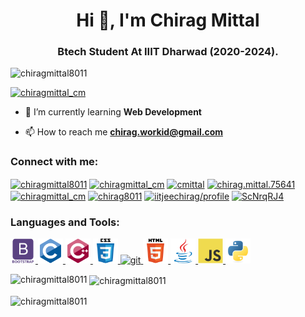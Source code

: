 <h1 align="center">Hi 👋, I'm Chirag Mittal</h1>
<h3 align="center">Btech Student At IIIT Dharwad (2020-2024).</h3>

<p align="left"> <img src="https://komarev.com/ghpvc/?username=chiragmittal8011&label=Profile%20views&color=0e75b6&style=flat" alt="chiragmittal8011" /> </p>

<p align="left"> <a href="https://twitter.com/chiragmittal_cm" target="blank"><img src="https://img.shields.io/twitter/follow/chiragmittal_cm?logo=twitter&style=for-the-badge" alt="chiragmittal_cm" /></a> </p>

- 🌱 I’m currently learning **Web Development**

- 📫 How to reach me **chirag.workid@gmail.com**

<h3 align="left">Connect with me:</h3>
<p align="left">
<a href="https://codepen.io/chiragmittal8011" target="blank"><img align="center" src="https://raw.githubusercontent.com/rahuldkjain/github-profile-readme-generator/master/src/images/icons/Social/codepen.svg" alt="chiragmittal8011" height="30" width="40" /></a>
<a href="https://twitter.com/chiragmittal_cm" target="blank"><img align="center" src="https://raw.githubusercontent.com/rahuldkjain/github-profile-readme-generator/master/src/images/icons/Social/twitter.svg" alt="chiragmittal_cm" height="30" width="40" /></a>
<a href="https://linkedin.com/in/cmittal" target="blank"><img align="center" src="https://raw.githubusercontent.com/rahuldkjain/github-profile-readme-generator/master/src/images/icons/Social/linked-in-alt.svg" alt="cmittal" height="30" width="40" /></a>
<a href="https://fb.com/chirag.mittal.75641" target="blank"><img align="center" src="https://raw.githubusercontent.com/rahuldkjain/github-profile-readme-generator/master/src/images/icons/Social/facebook.svg" alt="chirag.mittal.75641" height="30" width="40" /></a>
<a href="https://instagram.com/chiragmittal_cm" target="blank"><img align="center" src="https://raw.githubusercontent.com/rahuldkjain/github-profile-readme-generator/master/src/images/icons/Social/instagram.svg" alt="chiragmittal_cm" height="30" width="40" /></a>
<a href="https://www.codechef.com/users/chirag8011" target="blank"><img align="center" src="https://cdn.jsdelivr.net/npm/simple-icons@3.1.0/icons/codechef.svg" alt="chirag8011" height="30" width="40" /></a>
<a href="https://auth.geeksforgeeks.org/user/iitjeechirag/profile" target="blank"><img align="center" src="https://raw.githubusercontent.com/rahuldkjain/github-profile-readme-generator/master/src/images/icons/Social/geeks-for-geeks.svg" alt="iitjeechirag/profile" height="30" width="40" /></a>
<a href="https://discord.gg/ScNrqRJ4" target="blank"><img align="center" src="https://raw.githubusercontent.com/rahuldkjain/github-profile-readme-generator/master/src/images/icons/Social/discord.svg" alt="ScNrqRJ4" height="30" width="40" /></a>
</p>

<h3 align="left">Languages and Tools:</h3>
<p align="left"> <a href="https://getbootstrap.com" target="_blank"> <img src="https://raw.githubusercontent.com/devicons/devicon/master/icons/bootstrap/bootstrap-plain-wordmark.svg" alt="bootstrap" width="40" height="40"/> </a> <a href="https://www.cprogramming.com/" target="_blank"> <img src="https://raw.githubusercontent.com/devicons/devicon/master/icons/c/c-original.svg" alt="c" width="40" height="40"/> </a> <a href="https://www.w3schools.com/cpp/" target="_blank"> <img src="https://raw.githubusercontent.com/devicons/devicon/master/icons/cplusplus/cplusplus-original.svg" alt="cplusplus" width="40" height="40"/> </a> <a href="https://www.w3schools.com/css/" target="_blank"> <img src="https://raw.githubusercontent.com/devicons/devicon/master/icons/css3/css3-original-wordmark.svg" alt="css3" width="40" height="40"/> </a> <a href="https://git-scm.com/" target="_blank"> <img src="https://www.vectorlogo.zone/logos/git-scm/git-scm-icon.svg" alt="git" width="40" height="40"/> </a> <a href="https://www.w3.org/html/" target="_blank"> <img src="https://raw.githubusercontent.com/devicons/devicon/master/icons/html5/html5-original-wordmark.svg" alt="html5" width="40" height="40"/> </a> <a href="https://www.java.com" target="_blank"> <img src="https://raw.githubusercontent.com/devicons/devicon/master/icons/java/java-original.svg" alt="java" width="40" height="40"/> </a> <a href="https://developer.mozilla.org/en-US/docs/Web/JavaScript" target="_blank"> <img src="https://raw.githubusercontent.com/devicons/devicon/master/icons/javascript/javascript-original.svg" alt="javascript" width="40" height="40"/> </a> <a href="https://www.python.org" target="_blank"> <img src="https://raw.githubusercontent.com/devicons/devicon/master/icons/python/python-original.svg" alt="python" width="40" height="40"/> </a> </p>

<p><img align="left" src="https://github-readme-stats.vercel.app/api/top-langs?username=chiragmittal8011&show_icons=true&locale=en&layout=compact" alt="chiragmittal8011" /></p>

<p>&nbsp;<img align="center" src="https://github-readme-stats.vercel.app/api?username=chiragmittal8011&show_icons=true&locale=en" alt="chiragmittal8011" /></p>

<p><img align="center" src="https://github-readme-streak-stats.herokuapp.com/?user=chiragmittal8011&" alt="chiragmittal8011" /></p>

